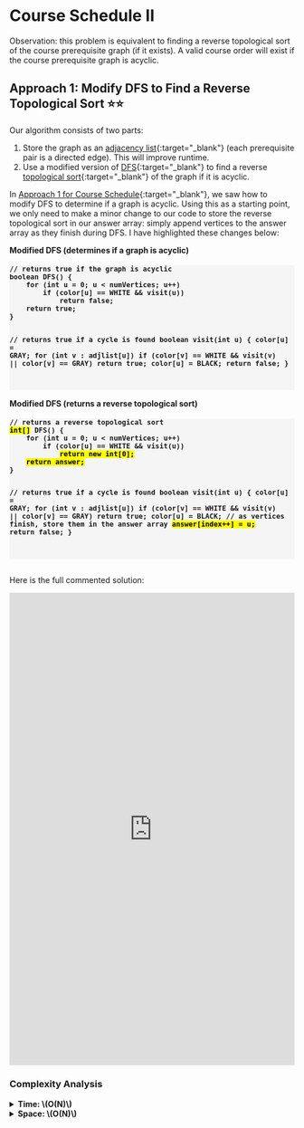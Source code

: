 # Course Schedule II

<!------------------------------------------------------------------------------------------------------------------------------------->

<!-- MathJax -->
<script src="https://polyfill.io/v3/polyfill.min.js?features=es6"></script>
<script id="MathJax-script" async src="https://cdn.jsdelivr.net/npm/mathjax@3/es5/tex-mml-chtml.js"></script>

<!-- Google Prettify -->
<script src="https://cdn.jsdelivr.net/gh/google/code-prettify@master/loader/run_prettify.js"></script>
Observation: this problem is equivalent to finding a reverse topological sort of the course prerequisite graph (if it exists). A valid course order will exist if the course prerequisite graph is acyclic.

<!------------------------------------------------------------------------------------------------------------------------------------->

## Approach 1: Modify DFS to Find a Reverse Topological Sort ⭐⭐
Our algorithm consists of two parts:
1. Store the graph as an [adjacency list](){:target="_blank"} (each prerequisite pair is a directed edge). This will improve runtime.
2. Use a modified version of [DFS](){:target="_blank"} to find a reverse [topological sort](){:target="_blank"} of the graph if it is acyclic.

In [Approach 1 for Course Schedule](../0207_Course-Schedule/Explanation.md){:target="_blank"}, we saw how to modify DFS to determine if a graph is acyclic. Using this as a starting point, we only need to make a minor change to our code to store the reverse topological sort in our answer array: simply append vertices to the answer array as they finish during DFS. I have highlighted these changes below:

<div style="display:inline-block">
<h4 style="margin-top:0">Modified DFS (determines if a graph is acyclic)</h4>
<pre style="font-size:0.9rem; background-color:whitesmoke"><code class="prettyprint" style="font-weight:bold">// returns true if the graph is acyclic
boolean DFS() {
    for (int u = 0; u < numVertices; u++)
        if (color[u] == WHITE && visit(u))
            return false;
    return true;
}

// returns true if a cycle is found
boolean visit(int u) {
    color[u] = GRAY;
    for (int v : adjlist[u])
        if (color[v] == WHITE && visit(v) || color[v] == GRAY)
            return true;
    color[u] = BLACK;
    return false;
}



</code></pre>
</div>

<div style="display:inline-block">
<h4 style="margin-top:0">Modified DFS (returns a reverse topological sort)</h4>
<pre style="font-size:0.9rem; background-color:whitesmoke"><code class="prettyprint" style="font-weight:bold">// returns a reverse topological sort
<mark>int[]</mark> DFS() {
    for (int u = 0; u < numVertices; u++)
        if (color[u] == WHITE && visit(u))
            <mark>return new int[0];</mark>
    <mark>return answer;</mark>
}

// returns true if a cycle is found
boolean visit(int u) {
    color[u] = GRAY;
    for (int v : adjlist[u])
        if (color[v] == WHITE && visit(v) || color[v] == GRAY)
            return true;
    color[u] = BLACK;
    // as vertices finish, store them in the answer array
    <mark>answer[index++] = u;</mark>
    return false;
}

</code></pre>
</div>

Here is the full commented solution:
<iframe src="https://leetcode.com/playground/2y32BPAW/shared" frameBorder="0" width="100%" height="835"></iframe>

### Complexity Analysis

<details><summary><b>
Time: \(O(N)\)
</b></summary><div style="margin-left:1rem"><p>
The <a href="" target="_blank">running time of DFS</a> is \(O(|V|+|E|)\). In this case, the number of vertices (numCourses) is at most \(2N\) (the worst case happens when every prerequisite pair contains two unique courses) and the number of edges (number of prerequisites) is \(N\). Therefore, the total running time is \(O(N)\).
</p></div></details>

<details><summary><b>
Space: \(O(N)\)
</b></summary><div style="margin-left:1rem"><p>
The <a href="" target="_blank">space required by an adjacency list</a> is \(O(|V|+|E|)\). As stated above, the number of vertices is at most \(2N\) and the number of edges is \(N\). In addition, the color and answer arrays have length \(N\) and recursive calls take \(O(N)\) stack frames. Therefore, the total space required is \(O(N)\).
</p></div></details>

<!------------------------------------------------------------------------------------------------------------------------------------->
